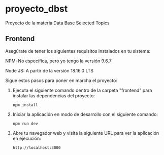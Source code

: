 # proyecto_dbst
Proyecto de la materia Data Base Selected Topics

## Frontend

Asegúrate de tener los siguientes requisitos instalados en tu sistema:

NPM: No especifica, pero yo tengo la versión 9.6.7

Node JS: A partir de la versión 18.16.0 LTS

Sigue estos pasos para poner en marcha el proyecto:

1. Ejecuta el siguiente comando dentro de la carpeta "frontend" para instalar las dependencias del proyecto:

   ```shell
   npm install
2. Iniciar la aplicación en modo de desarrollo con el siguiente comando:

   ```shell
   npm run dev
3. Abre tu navegador web y visita la siguiente URL para ver la aplicación en ejecución:

   ```shell
   http://localhost:3000